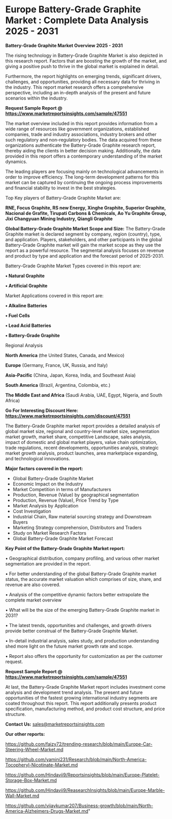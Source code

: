 # Europe Battery-Grade Graphite Market : Complete Data Analysis 2025 - 2031

<Strong> Battery-Grade Graphite Market Overview 2025 - 2031</strong>

The rising technology in Battery-Grade Graphite Market is also depicted in this research report. Factors that are boosting the growth of the market, and giving a positive push to thrive in the global market is explained in detail.

Furthermore, the report highlights on emerging trends, significant drivers, challenges, and opportunities, providing all necessary data for thriving in the industry. This report market research offers a comprehensive perspective, including an in-depth analysis of the present and future scenarios within the industry.

<strong>Request Sample Report @ <a href=https://www.marketreportsinsights.com/sample/47551>https://www.marketreportsinsights.com/sample/47551</a></strong>

The market overview included in this report provides information from a wide range of resources like government organizations, established companies, trade and industry associations, industry brokers and other such regulatory and non-regulatory bodies. The data acquired from these organizations authenticate the Battery-Grade Graphite research report, thereby aiding the clients in better decision making. Additionally, the data provided in this report offers a contemporary understanding of the market dynamics.

The leading players are focusing mainly on technological advancements in order to improve efficiency. The long-term development patterns for this market can be captured by continuing the ongoing process improvements and financial stability to invest in the best strategies.

Top Key players of Battery-Grade Graphite Market are:

<strong>RNE, Focus Graphite, RS new Energy, Xinghe Graphite, Superior Graphite, Nacional de Grafite, Tirupati Carbons & Chemicals, Ao Yu Graphite Group, Jixi Changyuan Mining Industry, Qiangli Graphite</strong>

<strong><b>Global Battery-Grade Graphite Market Scope and Size:</b></strong>
The Battery-Grade Graphite market is declared segment by company, region (country), type, and application. Players, stakeholders, and other participants in the global Battery-Grade Graphite market will gain the market scope as they use the report as a powerful resource. The segmental analysis focuses on revenue and product by type and application and the forecast period of 2025-2031.

Battery-Grade Graphite Market Types covered in this report are:

<strong>•  Natural Graphite

•  Artificial Graphite</strong>

Market Applications covered in this report are:

<strong>•  Alkaline Batteries

•  Fuel Cells

•  Lead Acid Batteries

•  Battery-Grade Graphite</strong> 

Regional Analysis

<strong>North America</strong> (the United States, Canada, and Mexico)

<strong>Europe</strong> (Germany, France, UK, Russia, and Italy)

<strong>Asia-Pacific</strong> (China, Japan, Korea, India, and Southeast Asia)

<strong>South America</strong> (Brazil, Argentina, Colombia, etc.)

<strong>The Middle East and Africa</strong> (Saudi Arabia, UAE, Egypt, Nigeria, and South Africa)

<strong>Go For Interesting Discount Here: <a href=https://www.marketreportsinsights.com/discount/47551>https://www.marketreportsinsights.com/discount/47551</a></strong>

The Battery-Grade Graphite market report provides a detailed analysis of global market size, regional and country-level market size, segmentation market growth, market share, competitive Landscape, sales analysis, impact of domestic and global market players, value chain optimization, trade regulations, recent developments, opportunities analysis, strategic market growth analysis, product launches, area marketplace expanding, and technological innovations.

<strong><b>Major factors covered in the report:</b></strong>
<ul>
  <li>Global Battery-Grade Graphite Market </li>
  <li>Economic Impact on the Industry</li>
  <li>Market Competition in terms of Manufacturers</li>
  <li>Production, Revenue (Value) by geographical segmentation</li>
  <li>Production, Revenue (Value), Price Trend by Type</li>
  <li>Market Analysis by Application</li>
  <li>Cost Investigation</li>
  <li>Industrial Chain, Raw material sourcing strategy and Downstream Buyers</li>
  <li>Marketing Strategy comprehension, Distributors and Traders</li>
  <li>Study on Market Research Factors</li>
  <li>Global Battery-Grade Graphite Market Forecast</li>
</ul>

<strong><b>Key Point of the Battery-Grade Graphite Market report:</b></strong>

• Geographical distribution, company profiling, and various other market segmentation are provided in the report.

• For better understanding of the global Battery-Grade Graphite market status, the accurate market valuation which comprises of size, share, and revenue are also covered.

• Analysis of the competitive dynamic factors better extrapolate the complete market overview

• What will be the size of the emerging Battery-Grade Graphite market in 2031?

• The latest trends, opportunities and challenges, and growth drivers provide better construal of the Battery-Grade Graphite Market.

• In-detail industrial analysis, sales study, and production understanding shed more light on the future market growth rate and scope.

• Report also offers the opportunity for customization as per the customer request.

<strong>Request Sample Report @ <a href=https://www.marketreportsinsights.com/sample/47551>https://www.marketreportsinsights.com/sample/47551</a></strong>

At last, the Battery-Grade Graphite Market report includes investment come analysis and development trend analysis. The present and future opportunities of the fastest growing international industry segments are coated throughout this report. This report additionally presents product specification, manufacturing method, and product cost structure, and price structure.

<strong>Contact Us:</strong>
sales@marketreportsinsights.com

<strong>Our other reports:</strong>

<a href=https://github.com/faizy72/trending-research/blob/main/Europe-Car-Steering-Wheel-Market.md>https://github.com/faizy72/trending-research/blob/main/Europe-Car-Steering-Wheel-Market.md</a>

<a href=https://github.com/yamini231/Research/blob/main/North-America-Tocopheryl-Nicotinate-Market.md>https://github.com/yamini231/Research/blob/main/North-America-Tocopheryl-Nicotinate-Market.md</a>

<a href=https://github.com/Hindavii9/Reportsinsights/blob/main/Europe-Platelet-Storage-Box-Market.md>https://github.com/Hindavii9/Reportsinsights/blob/main/Europe-Platelet-Storage-Box-Market.md</a>

<a href=https://github.com/Hindavii9/ReasearchInsights/blob/main/Europe-Marble-Wall-Market.md>https://github.com/Hindavii9/ReasearchInsights/blob/main/Europe-Marble-Wall-Market.md</a>

<a href=https://github.com/vijaykumar207/Business-growth/blob/main/North-America-Alzheimers-Drugs-Market.md>https://github.com/vijaykumar207/Business-growth/blob/main/North-America-Alzheimers-Drugs-Market.md</a>"
